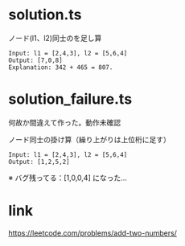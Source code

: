# solution.ts

ノード(l1、l2)同士のを足し算

```
Input: l1 = [2,4,3], l2 = [5,6,4]
Output: [7,0,8]
Explanation: 342 + 465 = 807.
```

# solution_failure.ts

何故か間違えて作った。動作未確認

ノード同士の掛け算（繰り上がりは上位桁に足す）

```
Input: l1 = [2,4,3], l2 = [5,6,4]
Output: [1,2,5,2]
```

※ バグ残ってる：[1,0,0,4] になった...

# link

https://leetcode.com/problems/add-two-numbers/
